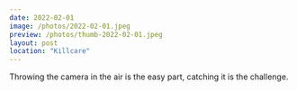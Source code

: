 ```yaml
---
date: 2022-02-01
image: /photos/2022-02-01.jpeg
preview: /photos/thumb-2022-02-01.jpeg
layout: post
location: "Killcare"
---
```


Throwing the camera in the air is the easy part, catching it is the challenge.
